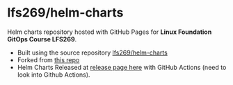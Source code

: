 # lfs269/helm-charts

Helm charts repository hosted with GitHub Pages for **Linux Foundation GitOps Course LFS269**. 

  * Built using the source repository [lfs269/helm-charts](https://lftraining.github.io/LFS269-helm-charts/)
  * Forked from [this repo](https://github.com/groundhog2k/helm-charts)
  * Helm Charts Released at [release page here](https://github.com/lftraining/LFS269-helm-charts/releases) with  GitHub Actions (need to look into Github Actions). 




